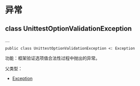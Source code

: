 
# 异常

## class UnittestOptionValidationException
    
    __
    
    public class UnittestOptionValidationException <: Exception
    
功能：框架验证选项值合法性过程中抛出的异常。

父类型：

  * [Exception](https://docs.cangjie-lang.cn/docs/1.0.1/libs/std/core/core_package_api/core_package_exceptions.html#class-exception)